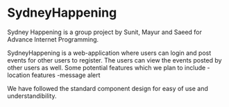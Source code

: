 # SydneyHappening

Sydney Happening is a group project by Sunit, Mayur and Saeed for Advance Internet Programming. 

SydneyHappening is a web-application where users can login and post events for other users to register.
The users can view the events posted by other users as well. 
Some potential features which we plan to include
-location features
-message alert


We have followed the standard component design for easy of use and understandibility. 
